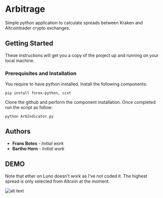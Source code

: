 # Arbitrage

Simple python application to calculate spreads between Kraken and Altcointrader crypto exchanges.

## Getting Started

These instructions will get you a copy of the project up and running on your local machine.

### Prerequisites and Installation

You require to have python installed. Install the following components:

```
pip install forex-python, ccxt
```

Clone the github and perform the component installation.
Once completed run the script as follow:
```
python ArbIndicator.py
```

## Authors

* **Frans Botes** - *Initial work* 
* **Bartho Horn** - *Initial work* 


## DEMO

Note that ether on Luno doesn't work as I've not coded it. The highest spread is only selected from Altcoin at the moment.

![alt text](https://i.imgur.com/lBZDy05.png)
